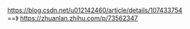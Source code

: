 https://blog.csdn.net/u012142460/article/details/107433754  
==》  https://zhuanlan.zhihu.com/p/73562347
